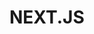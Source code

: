 # NEXT.JS

<!-- возможные подходы к архитектуре next-->

<!-- Архитектура приложений на Next.js может варьироваться в зависимости от требований проекта, команды и предпочтений. Вот несколько подходов к архитектуре, которые могут быть использованы:

Статическая генерация (Static Site Generation, SSG)

 Подход: Использование getStaticProps и getStaticPaths для генерации страниц во время сборки.
 Когда использовать: Идеально подходит для контентных сайтов, блогов или страниц с фиксированным контентом, где данные не меняются часто.
 Преимущества: Быстрая загрузка страниц, улучшенная SEO, возможность кэширования.

Серверный рендеринг (Server-Side Rendering, SSR)

Подход: Использование getServerSideProps для загрузки данных на сервере при каждом запросе.
Когда использовать: Подходит для приложений с динамическими данными, которые требуют актуальности при каждом запросе (например, панели управления, пользовательские профили).
Преимущества: Актуальные данные для каждого пользователя, улучшенная SEO.

Гибридный подход

Подход: Сочетание SSG и SSR в одном приложении. Например, некоторые страницы могут использовать статическую генерацию, а другие — серверный рендеринг.
Когда использовать: Когда у вас есть как статический контент, так и динамические данные.
Преимущества: Гибкость в выборе метода рендеринга в зависимости от потребностей страниц.

API Routes

Подход: Использование API Routes для создания серверных функций внутри приложения.
Когда использовать: Для обработки форм, аутентификации или взаимодействия с внешними API.
Преимущества: Упрощает создание серверной логики без необходимости отдельного сервера.

-->
